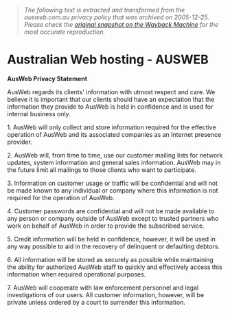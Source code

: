 > *The following text is extracted and transformed from the ausweb.com.au privacy policy that was archived on 2005-12-25. Please check the [original snapshot on the Wayback Machine](https://web.archive.org/web/20051225011417id_/http%3A//ausweb.com.au/html/Privacy_Statement.htm) for the most accurate reproduction.*

# Australian Web hosting - AUSWEB

**AusWeb Privacy Statement**

AusWeb regards its clients' information with utmost respect and care. We believe it is important that our clients should have an expectation that the information they provide to AusWeb is held in confidence and is used for internal business only. 

1\. AusWeb will only collect and store information required for the effective operation of AusWeb and its associated companies as an Internet presence provider. 

2\. AusWeb will, from time to time, use our customer mailing lists for network updates, system information and general sales information. AusWeb may in the future limit all mailings to those clients who want to participate. 

3\. Information on customer usage or traffic will be confidential and will not be made known to any individual or company where this information is not required for the operation of AusWeb. 

4\. Customer passwords are confidential and will not be made available to any person or company outside of AusWeb except to trusted partners who work on behalf of AusWeb in order to provide the subscribed service. 

5\. Credit information will be held in confidence, however, it will be used in any way possible to aid in the recovery of delinquent or defaulting debtors. 

6\. All information will be stored as securely as possible while maintaining the ability for authorized AusWeb staff to quickly and effectively access this information when required operational purposes. 

7\. AusWeb will cooperate with law enforcement personnel and legal investigations of our users. All customer information, however, will be private unless ordered by a court to surrender this information. 
